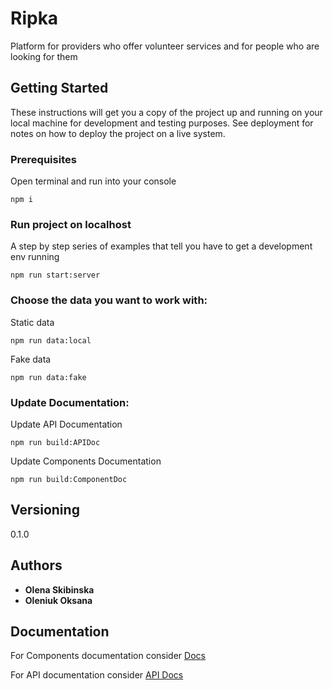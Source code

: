 # Ripka

Platform for providers who offer volunteer services and for people who are looking for them

## Getting Started

These instructions will get you a copy of the project up and running on your local machine for development and testing purposes. See deployment for notes on how to deploy the project on a live system.

### Prerequisites

Open terminal and run into your console

```
npm i
```

### Run project on localhost

A step by step series of examples that tell you have to get a development env running


```
npm run start:server
```

### Choose the data you want to work with:

Static data
```
npm run data:local
```
Fake data
```
npm run data:fake
```

### Update Documentation:

Update API Documentation
```
npm run build:APIDoc
```
Update Components Documentation
```
npm run build:ComponentDoc
```

## Versioning

0.1.0

## Authors

* **Olena Skibinska**
* **Oleniuk Oksana**

## Documentation

For Components documentation consider [Docs](https://ksenyaoleniuk.github.io/Ripka/styleguide/index.html)

For API documentation consider [API Docs](https://ksenyaoleniuk.github.io/Ripka/styleguide/output.html)